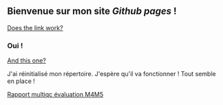 ## Bienvenue sur mon site *Github pages* !

[Does the link work?](fichier_RStudio.html)

### Oui !

[And this one?](fichier_RStudio.Rmd)

J'ai réinitialisé mon répertoire. J'espère qu'il va fonctionner !
Tout semble en place !

[Rapport multiqc évaluation M4M5](multiqc_report.html)
